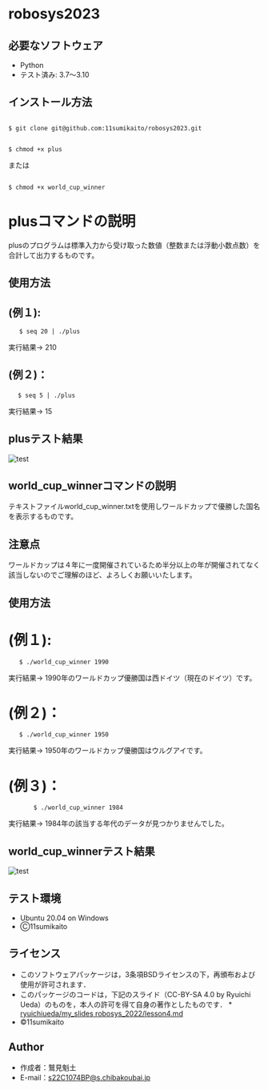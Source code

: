 # robosys2023

## 必要なソフトウェア
 * Python
 * テスト済み: 3.7～3.10

## インストール方法
```

$ git clone git@github.com:11sumikaito/robosys2023.git

```
```

$ chmod +x plus

```
または
```

$ chmod +x world_cup_winner

```
# plusコマンドの説明
plusのプログラムは標準入力から受け取った数値（整数または浮動小数点数）を合計して出力するものです。

## 使用方法

## (例１):
 	   $ seq 20 | ./plus
 実行結果→   210

## (例２)：
	　 $ seq 5 | ./plus
 実行結果→   15

## plusテスト結果
![test](https://github.com/11sumikaito/robosys2023/actions/workflows/test.yml/badge.svg)


## world_cup_winnerコマンドの説明
テキストファイルworld_cup_winner.txtを使用しワールドカップで優勝した国名を表示するものです。

## 注意点
ワールドカップは４年に一度開催されているため半分以上の年が開催されてなく該当しないのでご理解のほど、よろしくお願いいたします。

## 使用方法

# (例１):
	   $ ./world_cup_winner 1990
 実行結果→   1990年のワールドカップ優勝国は西ドイツ（現在のドイツ）です。

# (例２)：
	   $ ./world_cup_winner 1950
 実行結果→   1950年のワールドカップ優勝国はウルグアイです。

# (例３)：
           $ ./world_cup_winner 1984
 実行結果→   1984年の該当する年代のデータが見つかりませんでした。

## world_cup_winnerテスト結果
![test](https://github.com/11sumikaito/robosys2023/actions/workflows/test2.yml/badge.svg)

## テスト環境
 * Ubuntu 20.04 on Windows
 * Ⓒ11sumikaito

## ライセンス
 * このソフトウェアパッケージは，3条項BSDライセンスの下，再頒布および使用が許可されます．
 * このパッケージのコードは，下記のスライド（CC-BY-SA 4.0 by Ryuichi Ueda）のものを，本人の許可を得て自身の著作としたものです．
       * [ryuichiueda/my_slides robosys_2022/lesson4.md](https://github.com/ryuichiueda/my_slides/tree/master/robosys_2022/lesson4.md)
 * ©11sumikaito

## Author
 * 作成者：鷲見魁土
 * E-mail：s22C1074BP@s.chibakoubai.jp
